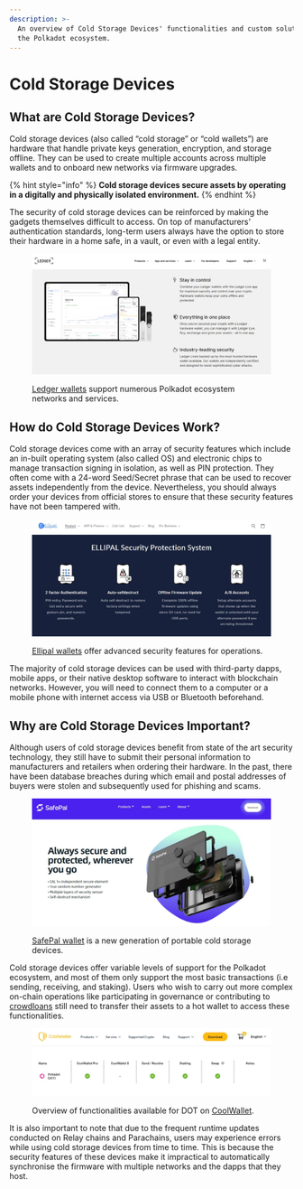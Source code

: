 ```yaml
---
description: >-
  An overview of Cold Storage Devices' functionalities and custom solutions for
  the Polkadot ecosystem.
---
```


# Cold Storage Devices

## What are Cold Storage Devices?

Cold storage devices (also called “cold storage” or “cold wallets”) are hardware that handle private keys generation, encryption, and storage offline. They can be used to create multiple accounts across multiple wallets and to onboard new networks via firmware upgrades.

{% hint style="info" %}
**Cold storage devices secure assets by operating in a digitally and physically isolated environment.**
{% endhint %}



The security of cold storage devices can be reinforced by making the gadgets themselves difficult to access. On top of manufacturers' authentication standards, long-term users always have the option to store their hardware in a home safe, in a vault, or even with a legal entity.

<figure><img src="../../.gitbook/assets/S_CSDLedger.JPG" alt="A view of Ledger wallet support for numerous blockchain ecosystem such as the Polkadot ecosystem."><figcaption><p><a href="https://www.ledger.com/supported-services">Ledger wallets</a> support numerous Polkadot ecosystem networks and services.</p></figcaption></figure>

&#x20;

## How do Cold Storage Devices Work?

Cold storage devices come with an array of security features which include an in-built operating system (also called OS) and electronic chips to manage transaction signing in isolation, as well as PIN protection. They often come with a 24-word Seed/Secret phrase that can be used to recover assets independently from the device. Nevertheless, you should always order your devices from official stores to ensure that these security features have not been tampered with.

<figure><img src="../../.gitbook/assets/S_CSDEllipal.JPG" alt="An website interface showing the various advanced security features offered by Ellipal cold wallets."><figcaption><p><a href="https://www.ellipal.com/products/ellipal-titan">Ellipal wallets</a> offer advanced security features for operations.</p></figcaption></figure>



The majority of cold storage devices can be used with third-party dapps, mobile apps, or their native desktop software to interact with blockchain networks. However, you will need to connect them to a computer or a mobile phone with internet access via USB or Bluetooth beforehand.&#x20;



## Why are Cold Storage Devices Important?

Although users of cold storage devices benefit from state of the art security technology, they still have to submit their personal information to manufacturers and retailers when ordering their hardware. In the past, there have been database breaches during which email and postal addresses of buyers were stolen and subsequently used for phishing and scams.&#x20;

<figure><img src="../../.gitbook/assets/S_CSDSafePal.JPG" alt="A page showing the key security features of SafePal hardware wallet."><figcaption><p><a href="https://store.safepal.com/safepal-s1-hardware-wallet.html">SafePal wallet</a> is a new generation of portable cold storage devices.</p></figcaption></figure>



Cold storage devices offer variable levels of support for the Polkadot ecosystem, and most of them only support the most basic transactions (i.e sending, receiving, and staking). Users who wish to carry out more complex on-chain operations like participating in governance or contributing to [crowdloans](https://dot-alert.gitbook.io/dot.alert/content/3.operations/crowdfunding/crowdloans) still need to transfer their assets to a hot wallet to access these functionalities.

<figure><img src="../../.gitbook/assets/S_CSDCoolwalletPro.JPG" alt="A view of the functionalities offered to Polkadot ecosystem participants on Coolwallet."><figcaption><p>Overview of functionalities available for DOT on <a href="https://www.coolwallet.io/supported-crypto-assets/?keyword=&#x26;type=polkadot">CoolWallet</a>.</p></figcaption></figure>



It is also important to note that due to the frequent runtime updates conducted on Relay chains and Parachains, users may experience errors while using cold storage devices from time to time. This is because the security features of these devices make it impractical to automatically synchronise the firmware with multiple networks and the dapps that they host.&#x20;

